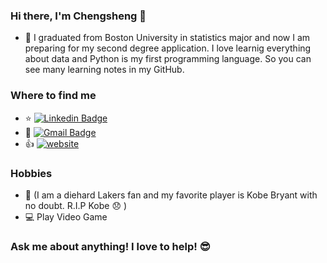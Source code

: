 ### Hi there, I'm Chengsheng 👋 
* 🌱  I graduated from Boston University in statistics major and now I am preparing for my second degree application. I love learnig everything about data and Python is my first programming language. So you can see many learning notes in my GitHub. 
 ### Where to find me 
  * :star:    [![Linkedin Badge](https://img.shields.io/badge/-ChengshengDeng-blue?style=flat-square&logo=Linkedin&logoColor=white&link=https://www.linkedin.com/in/ChengshengDeng/)](https://linkedin.com/in/ChengshengDeng) 
  * :e-mail:  [![Gmail Badge](https://img.shields.io/badge/-dylandeng1997@gmail.com-c14438?style=flat-square&logo=Gmail&logoColor=white&link=mailto:dylanden@bu.edu)](mailto:dylanden@bu.edu) 
  * :+1:     [![website](https://img.shields.io/badge/https://dengchengsheng.netlify.com/-3693F3?style=flat-square&logo=icloud&logoColor=white)](https://dengchengsheng.netlify.com/) 
  ### Hobbies 
  *  :basketball: (I am a diehard Lakers fan and my favorite player is Kobe Bryant with no doubt. R.I.P Kobe :disappointed: ) 
  *  :computer:   Play Video Game 
  ### Ask me about anything! I love to help! :sunglasses:  
